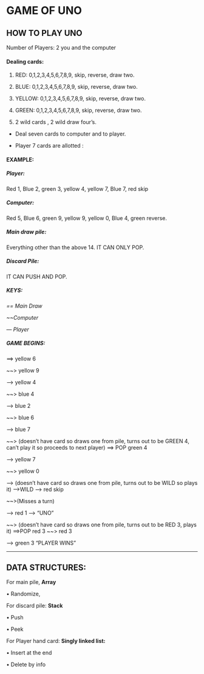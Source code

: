 # GAME OF UNO

## HOW TO PLAY UNO

Number of Players: 2 you and the computer

#### Dealing cards:
1. RED: 0,1,2,3,4,5,6,7,8,9, skip, reverse, draw two.

2. BLUE: 0,1,2,3,4,5,6,7,8,9, skip, reverse, draw two.

3. YELLOW: 0,1,2,3,4,5,6,7,8,9, skip, reverse, draw two.

4. GREEN: 0,1,2,3,4,5,6,7,8,9, skip, reverse, draw two.

5. 2 wild cards , 2 wild draw four’s.

- Deal seven cards to computer and to player.

- Player 7 cards are allotted : 

#### EXAMPLE: 
##### Player: 
Red 1, Blue 2, green 3, yellow 4, yellow 7, Blue 7, red skip
##### Computer: 
Red 5, Blue 6, green 9, yellow 9, yellow 0, Blue 4, green reverse.
##### Main draw pile: 
Everything other than the above 14. IT CAN ONLY POP.
##### Discard Pile: 
IT CAN PUSH AND POP.

##### KEYS:
*== Main Draw*

*~~Computer*

*— Player*

##### GAME BEGINS:
==> yellow 6

~~> yellow 9

—> yellow 4

~~> blue 4

—> blue 2

~~> blue 6

—> blue 7

~~> (doesn’t have card so draws one from pile, turns out to be GREEN 4, can’t play it so proceeds to next player)
==> POP green 4

—> yellow 7

~~> yellow 0

—> (doesn’t have card so draws one from pile, turns out to be WILD so plays it)
—>WILD
—> red skip

~~>(Misses a turn)

—> red 1
—> “UNO”

~~> (doesn’t have card so draws one from pile, turns out to be RED 3, plays it)
==>POP red 3
~~> red 3

—> green 3
“PLAYER WINS”
__________________________________________________________

## DATA STRUCTURES:

For main pile, **Array**

•	Randomize,

For discard pile: **Stack**

•	Push

•	Peek

For Player hand card: **Singly linked list:**

•	Insert at the end

•	Delete by info



